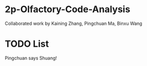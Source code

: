 # 2p-Olfactory-Code-Analysis

Collaborated work by Kaining Zhang, Pingchuan Ma, Binxu Wang

# TODO List



Pingchuan says Shuang!

